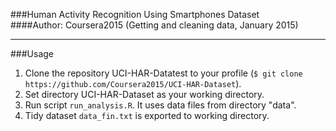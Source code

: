 ###Human Activity Recognition Using Smartphones Dataset  
####Author: Coursera2015 (Getting and cleaning data, January 2015)
******
###Usage
1. Clone the repository UCI-HAR-Datatest to your profile (`$ git clone https://github.com/Coursera2015/UCI-HAR-Dataset`).
2. Set directory UCI-HAR-Dataset as your working directory.
3. Run script `run_analysis.R`. It uses data files from directory "data".
4. Tidy dataset `data_fin.txt` is exported to working directory.
